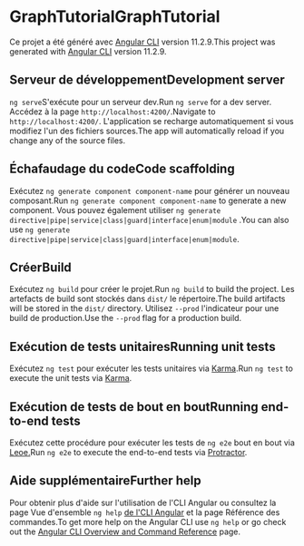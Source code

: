 # <a name="graphtutorial"></a><span data-ttu-id="116db-101">GraphTutorial</span><span class="sxs-lookup"><span data-stu-id="116db-101">GraphTutorial</span></span>

<span data-ttu-id="116db-102">Ce projet a été généré avec [Angular CLI](https://github.com/angular/angular-cli) version 11.2.9.</span><span class="sxs-lookup"><span data-stu-id="116db-102">This project was generated with [Angular CLI](https://github.com/angular/angular-cli) version 11.2.9.</span></span>

## <a name="development-server"></a><span data-ttu-id="116db-103">Serveur de développement</span><span class="sxs-lookup"><span data-stu-id="116db-103">Development server</span></span>

<span data-ttu-id="116db-104">`ng serve`S'exécute pour un serveur dev.</span><span class="sxs-lookup"><span data-stu-id="116db-104">Run `ng serve` for a dev server.</span></span> <span data-ttu-id="116db-105">Accédez à la page `http://localhost:4200/`.</span><span class="sxs-lookup"><span data-stu-id="116db-105">Navigate to `http://localhost:4200/`.</span></span> <span data-ttu-id="116db-106">L'application se recharge automatiquement si vous modifiez l'un des fichiers sources.</span><span class="sxs-lookup"><span data-stu-id="116db-106">The app will automatically reload if you change any of the source files.</span></span>

## <a name="code-scaffolding"></a><span data-ttu-id="116db-107">Échafaudage du code</span><span class="sxs-lookup"><span data-stu-id="116db-107">Code scaffolding</span></span>

<span data-ttu-id="116db-108">Exécutez `ng generate component component-name` pour générer un nouveau composant.</span><span class="sxs-lookup"><span data-stu-id="116db-108">Run `ng generate component component-name` to generate a new component.</span></span> <span data-ttu-id="116db-109">Vous pouvez également utiliser `ng generate directive|pipe|service|class|guard|interface|enum|module` .</span><span class="sxs-lookup"><span data-stu-id="116db-109">You can also use `ng generate directive|pipe|service|class|guard|interface|enum|module`.</span></span>

## <a name="build"></a><span data-ttu-id="116db-110">Créer</span><span class="sxs-lookup"><span data-stu-id="116db-110">Build</span></span>

<span data-ttu-id="116db-111">Exécutez `ng build` pour créer le projet.</span><span class="sxs-lookup"><span data-stu-id="116db-111">Run `ng build` to build the project.</span></span> <span data-ttu-id="116db-112">Les artefacts de build sont stockés dans `dist/` le répertoire.</span><span class="sxs-lookup"><span data-stu-id="116db-112">The build artifacts will be stored in the `dist/` directory.</span></span> <span data-ttu-id="116db-113">Utilisez `--prod` l'indicateur pour une build de production.</span><span class="sxs-lookup"><span data-stu-id="116db-113">Use the `--prod` flag for a production build.</span></span>

## <a name="running-unit-tests"></a><span data-ttu-id="116db-114">Exécution de tests unitaires</span><span class="sxs-lookup"><span data-stu-id="116db-114">Running unit tests</span></span>

<span data-ttu-id="116db-115">Exécutez `ng test` pour exécuter les tests unitaires via [Karma](https://karma-runner.github.io).</span><span class="sxs-lookup"><span data-stu-id="116db-115">Run `ng test` to execute the unit tests via [Karma](https://karma-runner.github.io).</span></span>

## <a name="running-end-to-end-tests"></a><span data-ttu-id="116db-116">Exécution de tests de bout en bout</span><span class="sxs-lookup"><span data-stu-id="116db-116">Running end-to-end tests</span></span>

<span data-ttu-id="116db-117">Exécutez cette procédure pour exécuter les tests de `ng e2e` bout en bout via [Leoe.](http://www.protractortest.org/)</span><span class="sxs-lookup"><span data-stu-id="116db-117">Run `ng e2e` to execute the end-to-end tests via [Protractor](http://www.protractortest.org/).</span></span>

## <a name="further-help"></a><span data-ttu-id="116db-118">Aide supplémentaire</span><span class="sxs-lookup"><span data-stu-id="116db-118">Further help</span></span>

<span data-ttu-id="116db-119">Pour obtenir plus d'aide sur l'utilisation de l'CLI Angular ou consultez la page Vue d'ensemble `ng help` [de l'CLI Angular](https://angular.io/cli) et la page Référence des commandes.</span><span class="sxs-lookup"><span data-stu-id="116db-119">To get more help on the Angular CLI use `ng help` or go check out the [Angular CLI Overview and Command Reference](https://angular.io/cli) page.</span></span>

